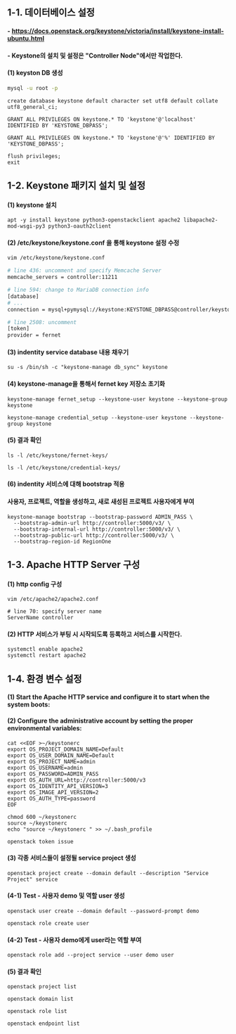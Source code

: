 ## 1-1. 데이터베이스 설정

#### - https://docs.openstack.org/keystone/victoria/install/keystone-install-ubuntu.html

#### - Keystone의 설치 및 설정은 "Controller Node"에서만 작업한다.

#### (1) keyston DB 생성

```bash
mysql -u root -p
```
```
create database keystone default character set utf8 default collate utf8_general_ci;

GRANT ALL PRIVILEGES ON keystone.* TO 'keystone'@'localhost' IDENTIFIED BY 'KEYSTONE_DBPASS';

GRANT ALL PRIVILEGES ON keystone.* TO 'keystone'@'%' IDENTIFIED BY 'KEYSTONE_DBPASS';

flush privileges;
exit
```

## 1-2. Keystone 패키지 설치 및 설정

#### (1) keystone 설치 
```
apt -y install keystone python3-openstackclient apache2 libapache2-mod-wsgi-py3 python3-oauth2client
```

#### (2) /etc/keystone/keystone.conf 을 통해 keystone 설정 수정
```bash
vim /etc/keystone/keystone.conf

# line 436: uncomment and specify Memcache Server
memcache_servers = controller:11211

# line 594: change to MariaDB connection info
[database]
# ...
connection = mysql+pymysql://keystone:KEYSTONE_DBPASS@controller/keystone

# line 2508: uncomment
[token]
provider = fernet
```

#### (3) indentity service database 내용 채우기
```
su -s /bin/sh -c "keystone-manage db_sync" keystone
```

#### (4) keystone-manage을 통해서 fernet key 저장소 초기화
```
keystone-manage fernet_setup --keystone-user keystone --keystone-group keystone

keystone-manage credential_setup --keystone-user keystone --keystone-group keystone
```
#### (5) 결과 확인
```
ls -l /etc/keystone/fernet-keys/

ls -l /etc/keystone/credential-keys/
```

#### (6) indentity 서비스에 대해 bootstrap 적용
#### 사용자, 프로젝트, 역할을 생성하고, 새로 새성된 프로젝트 사용자에게 부여
```
keystone-manage bootstrap --bootstrap-password ADMIN_PASS \
  --bootstrap-admin-url http://controller:5000/v3/ \
  --bootstrap-internal-url http://controller:5000/v3/ \
  --bootstrap-public-url http://controller:5000/v3/ \
  --bootstrap-region-id RegionOne
```

## 1-3. Apache HTTP Server 구성

#### (1) http config 구성
```
vim /etc/apache2/apache2.conf

# line 70: specify server name
ServerName controller
```

#### (2) HTTP 서비스가 부팅 시 시작되도록 등록하고 서비스를 시작한다.
```
systemctl enable apache2
systemctl restart apache2
```

## 1-4. 환경 변수 설정

#### (1) Start the Apache HTTP service and configure it to start when the system boots:
#### (2) Configure the administrative account by setting the proper environmental variables:
```
cat <<EOF >~/keystonerc
export OS_PROJECT_DOMAIN_NAME=Default
export OS_USER_DOMAIN_NAME=Default
export OS_PROJECT_NAME=admin
export OS_USERNAME=admin
export OS_PASSWORD=ADMIN_PASS
export OS_AUTH_URL=http://controller:5000/v3
export OS_IDENTITY_API_VERSION=3
export OS_IMAGE_API_VERSION=2
export OS_AUTH_TYPE=password
EOF
```
```
chmod 600 ~/keystonerc
source ~/keystonerc
echo "source ~/keystonerc " >> ~/.bash_profile

openstack token issue
```

#### (3) 각종 서비스들이 설정될 service project 생성
```
openstack project create --domain default --description "Service Project" service
```

#### (4-1) Test - 사용자 demo 및 역할 user 생성
```
openstack user create --domain default --password-prompt demo

openstack role create user
```

#### (4-2) Test - 사용자 demo에게 user라는 역할 부여
```
openstack role add --project service --user demo user
```

#### (5) 결과 확인
```
openstack project list

openstack domain list

openstack role list

openstack endpoint list
```